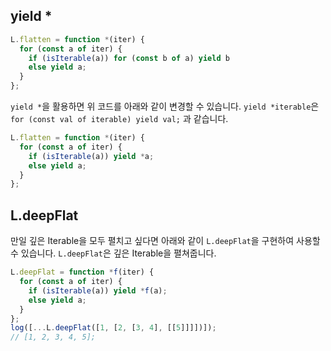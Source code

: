 ## yield *

```javascript
L.flatten = function *(iter) {
  for (const a of iter) {
    if (isIterable(a)) for (const b of a) yield b
    else yield a;
  }
};
```

`yield *`을 활용하면 위 코드를 아래와 같이 변경할 수 있습니다. `yield *iterable`은 `for (const val of iterable) yield val;` 과 같습니다.

```javascript
L.flatten = function *(iter) {
  for (const a of iter) {
    if (isIterable(a)) yield *a;
    else yield a;
  }
};
```

## L.deepFlat

만일 깊은 Iterable을 모두 펼치고 싶다면 아래와 같이 `L.deepFlat`을 구현하여 사용할 수 있습니다. `L.deepFlat`은 깊은 Iterable을 펼쳐줍니다.

```javascript
L.deepFlat = function *f(iter) {
  for (const a of iter) {
    if (isIterable(a)) yield *f(a);
    else yield a;
  }
};
log([...L.deepFlat([1, [2, [3, 4], [[5]]]])]);
// [1, 2, 3, 4, 5];
```